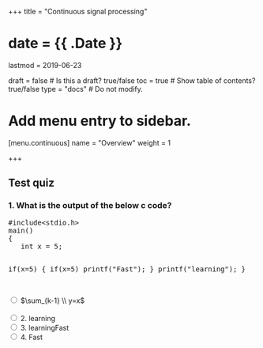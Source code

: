 +++
title = "Continuous signal processing"

# date = {{ .Date }}
lastmod = 2019-06-23

draft = false  # Is this a draft? true/false
toc = true  # Show table of contents? true/false
type = "docs"  # Do not modify.

# Add menu entry to sidebar.
[menu.continuous]
  name = "Overview"
  weight = 1

+++








## Test quiz
<div class="scp-quizzes-main">
<div class="scp-quizzes-data quiz">
  <h3>1. What is the output of the below c code?</h3>
    <pre>#include&lt;stdio.h>
main()
{
   int x = 5;

   if(x=5)
   {
      if(x=5) printf("Fast");
   }
   printf("learning");
}</pre>
<br/>
    <input type="radio" id="Fastlearning" name="question1">
       <label for="Fastlearning">$\sum_{k-1} \\ y=x$  
       </label><br/>
    <input type="radio"  name="question1">
       <label>2. learning</label><br/>
    <input type="radio" name="question1">
       <label>3. learningFast</label> <br/>
    <input type="radio" name="question1">
     <label>4. Fast</label>
 </div>
 </div>
